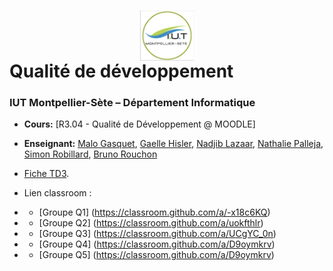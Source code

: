 # <img src="iut.png" width="17%" style="margin:auto;display:block;"/> Qualité de développement 
### IUT Montpellier-Sète – Département Informatique
* **Cours:** [R3.04 - Qualité de Développement @ MOODLE]
* **Enseignant:** [Malo Gasquet](mailto:malo.gasquet@umontpellier.fr), [Gaelle Hisler](mailto:gaelle.hisler@umontpellier.fr), [Nadjib Lazaar](mailto:nadjib.lazaar@umontpellier.fr), [Nathalie Palleja](mailto:nathalie.palleja@umontpellier.fr),   [Simon Robillard](mailto:simon.robillard@umontpellier.fr), [Bruno Rouchon](mailto:bruno.rouchon@umontpellier.fr)
* [Fiche TD3](TD3.pdf).

* Lien classroom :
* * [Groupe Q1] (https://classroom.github.com/a/-x18c6KQ)
* * [Groupe Q2] (https://classroom.github.com/a/uokfthlr)
* * [Groupe Q3] (https://classroom.github.com/a/UCgYC_0n)
* * [Groupe Q4] (https://classroom.github.com/a/D9oymkrv)
* * [Groupe Q5] (https://classroom.github.com/a/D9oymkrv)


